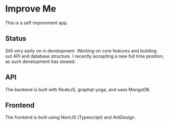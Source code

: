 # Improve Me

This is a self improvment app.
## Status

Still very early on in development. Working on core features and building out API and database structure. I recently accepting a new full time position, as such development has slowed.

## API

The backend is built with NodeJS, graphql-yoga, and uses MongoDB.

## Frontend

The frontend is built using NextJS (Typescript) and AntDesign.

